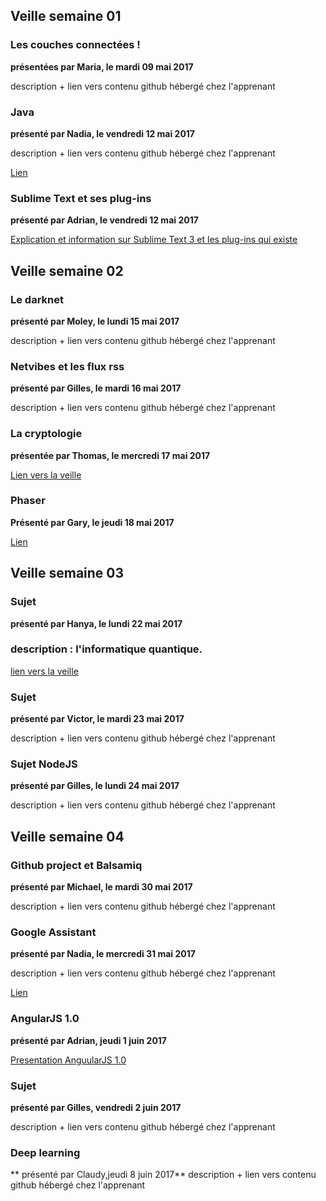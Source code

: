 ## Veille semaine 01

### Les couches connectées !
**présentées par Maria, le mardi 09 mai 2017**

description + lien vers contenu github hébergé chez l'apprenant

### Java 
**présenté par Nadia, le vendredi 12 mai 2017**

description + lien vers contenu github hébergé chez l'apprenant

[Lien](https://github.com/nadiabena/Veilles-Technologiques/blob/master/Java.pptx)
### Sublime Text et ses plug-ins

**présenté par Adrian, le vendredi 12 mai 2017**

[Explication et information sur Sublime Text 3 et les plug-ins qui existe](https://zochowski.github.io/Becode/Veilles/Sublime_text_3_and_Plugins/)

## Veille semaine 02

### Le darknet
**présenté par Moley, le lundi 15 mai 2017**

description + lien vers contenu github hébergé chez l'apprenant

### Netvibes et les flux rss
**présenté par Gilles, le mardi 16 mai 2017**

description + lien vers contenu github hébergé chez l'apprenant

### La cryptologie
**présentée par Thomas, le mercredi 17 mai 2017**

[Lien vers la veille](https://drive.google.com/drive/folders/0B3tpQzXctu60dnNta2hmUHpFdjg?usp=sharing)

### Phaser
**Présenté par Gary, le jeudi 18 mai 2017**


[Lien](https://github.com/GaryLuypaert/Veilles-Technologiques)


## Veille semaine 03

### Sujet
**présenté par Hanya, le lundi 22 mai 2017**

### description : l'informatique quantique.
[lien vers la veille](https://github.com/anya75/veille-technologique.git)

### Sujet
**présenté par Victor, le mardi 23 mai 2017**
   
description + lien vers contenu github hébergé chez l'apprenant  

### Sujet NodeJS
**présenté par Gilles, le lundi 24 mai 2017**  
  
description + lien vers contenu github hébergé chez l'apprenant       
    
## Veille semaine 04  
  
### Github project et Balsamiq  
**présenté par Michael, le mardi 30 mai 2017**  

description + lien vers contenu github hébergé chez l'apprenant  
  
### Google Assistant  
**présenté par Nadia, le mercredi 31 mai 2017**  
  
description + lien vers contenu github hébergé chez l'apprenant  

[Lien](https://github.com/nadiabena/Veilles-Technologiques/blob/master/google_assistant.odp)
  
### AngularJS 1.0  
**présenté par Adrian, jeudi 1 juin 2017**  
  
[Presentation AnguularJS 1.0](https://github.com/Zochowski/Becode/blob/master/Veilles/AngularJS_1.0/PowerPoint_Presentation.pdf)
  
### Sujet  
**présenté par Gilles, vendredi 2 juin 2017**  

description + lien vers contenu github hébergé chez l'apprenant

### Deep learning
** présenté par Claudy,jeudi 8 juin 2017**
description + lien vers contenu github hébergé chez l'apprenant 

